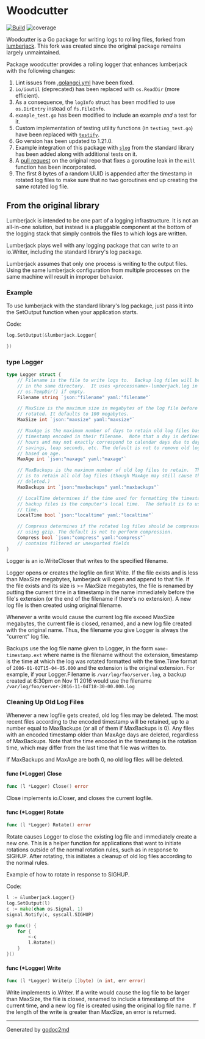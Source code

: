# Woodcutter

[![Build](https://github.com/Rajil1213/woodcutter/actions/workflows/woodcutter.yml/badge.svg?branch=main)](https://github.com/Rajil1213/woodcutter/actions/workflows/woodcutter.yml)
![coverage](https://raw.githubusercontent.com/Rajil1213/woodcutter/badges/.badges/main/coverage.svg)

Woodcutter is a Go package for writing logs to rolling files, forked from [lumberjack](https://github.com/natefinch/lumberjack). This fork was created since the original package remains largely unmaintained.

Package woodcutter provides a rolling logger that enhances lumberjack with the following changes:

1. Lint issues from [.golangci.yml](./.golangci.yaml) have been fixed.
2. `io/ioutil` (deprecated) has been replaced with `os.ReadDir` (more efficient).
3. As a consequence, the `logInfo` struct has been modified to use `os.DirEntry` instead of `fs.FileInfo`.
4. `example_test.go` has been modified to include an example *and* a test for it.
5. Custom implementation of testing utility functions (in `testing_test.go`) have been replaced with [`testify`](https://github.com/stretchr/testify).
6. Go version has been updated to 1.21.0.
7. Example integration of this package with [`slog`](https://pkg.go.dev/log/slog) from the standard library has been added along with additional tests on it.
8. A [pull request](https://github.com/natefinch/lumberjack/pull/57) on the original repo that fixes a goroutine leak in the `mill` function has been incorporated.
9. The first 8 bytes of a random UUID is appended after the timestamp in rotated log files to make sure that no two goroutines end up creating the same rotated log file.

## From the original library

Lumberjack is intended to be one part of a logging infrastructure.
It is not an all-in-one solution, but instead is a pluggable
component at the bottom of the logging stack that simply controls the files
to which logs are written.

Lumberjack plays well with any logging package that can write to an
io.Writer, including the standard library's log package.

Lumberjack assumes that only one process is writing to the output files.
Using the same lumberjack configuration from multiple processes on the same
machine will result in improper behavior.

### Example

To use lumberjack with the standard library's log package, just pass it into the SetOutput function when your application starts.

Code:

```go
log.SetOutput(&lumberjack.Logger{

})
```

### type Logger

``` go
type Logger struct {
    // Filename is the file to write logs to.  Backup log files will be retained
    // in the same directory.  It uses <processname>-lumberjack.log in
    // os.TempDir() if empty.
    Filename string `json:"filename" yaml:"filename"`

    // MaxSize is the maximum size in megabytes of the log file before it gets
    // rotated. It defaults to 100 megabytes.
    MaxSize int `json:"maxsize" yaml:"maxsize"`

    // MaxAge is the maximum number of days to retain old log files based on the
    // timestamp encoded in their filename.  Note that a day is defined as 24
    // hours and may not exactly correspond to calendar days due to daylight
    // savings, leap seconds, etc. The default is not to remove old log files
    // based on age.
    MaxAge int `json:"maxage" yaml:"maxage"`

    // MaxBackups is the maximum number of old log files to retain.  The default
    // is to retain all old log files (though MaxAge may still cause them to get
    // deleted.)
    MaxBackups int `json:"maxbackups" yaml:"maxbackups"`

    // LocalTime determines if the time used for formatting the timestamps in
    // backup files is the computer's local time.  The default is to use UTC
    // time.
    LocalTime bool `json:"localtime" yaml:"localtime"`

    // Compress determines if the rotated log files should be compressed
    // using gzip. The default is not to perform compression.
    Compress bool `json:"compress" yaml:"compress"`
    // contains filtered or unexported fields
}
```

Logger is an io.WriteCloser that writes to the specified filename.

Logger opens or creates the logfile on first Write.  If the file exists and
is less than MaxSize megabytes, lumberjack will open and append to that file.
If the file exists and its size is >= MaxSize megabytes, the file is renamed
by putting the current time in a timestamp in the name immediately before the
file's extension (or the end of the filename if there's no extension). A new
log file is then created using original filename.

Whenever a write would cause the current log file exceed MaxSize megabytes,
the current file is closed, renamed, and a new log file created with the
original name. Thus, the filename you give Logger is always the "current" log
file.

Backups use the log file name given to Logger, in the form `name-timestamp.ext`
where name is the filename without the extension, timestamp is the time at which
the log was rotated formatted with the time.Time format of
`2006-01-02T15-04-05.000` and the extension is the original extension.  For
example, if your Logger.Filename is `/var/log/foo/server.log`, a backup created
at 6:30pm on Nov 11 2016 would use the filename
`/var/log/foo/server-2016-11-04T18-30-00.000.log`

### Cleaning Up Old Log Files

Whenever a new logfile gets created, old log files may be deleted.  The most
recent files according to the encoded timestamp will be retained, up to a
number equal to MaxBackups (or all of them if MaxBackups is 0).  Any files
with an encoded timestamp older than MaxAge days are deleted, regardless of
MaxBackups.  Note that the time encoded in the timestamp is the rotation
time, which may differ from the last time that file was written to.

If MaxBackups and MaxAge are both 0, no old log files will be deleted.

#### func (\*Logger) Close

``` go
func (l *Logger) Close() error
```

Close implements io.Closer, and closes the current logfile.

#### func (\*Logger) Rotate

``` go
func (l *Logger) Rotate() error
```

Rotate causes Logger to close the existing log file and immediately create a
new one.  This is a helper function for applications that want to initiate
rotations outside of the normal rotation rules, such as in response to
SIGHUP.  After rotating, this initiates a cleanup of old log files according
to the normal rules.

Example of how to rotate in response to SIGHUP.

Code:

```go
l := &lumberjack.Logger{}
log.SetOutput(l)
c := make(chan os.Signal, 1)
signal.Notify(c, syscall.SIGHUP)

go func() {
    for {
        <-c
        l.Rotate()
    }
}()
```

#### func (\*Logger) Write

``` go
func (l *Logger) Write(p []byte) (n int, err error)
```

Write implements io.Writer.  If a write would cause the log file to be larger
than MaxSize, the file is closed, renamed to include a timestamp of the
current time, and a new log file is created using the original log file name.
If the length of the write is greater than MaxSize, an error is returned.

- - -
Generated by [godoc2md](http://godoc.org/github.com/davecheney/godoc2md)
